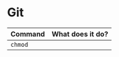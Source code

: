 # Git

| Command | What does it do? |
| ------- | ---------------- |
| `chmod` |                  |
